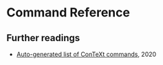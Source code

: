 # Command Reference

## Further readings

- [Auto-generated list of ConTeXt commands][1], 2020

[1]: http://www.pragma-ade.com/general/qrcs/setup-en.pdf
